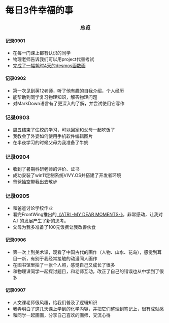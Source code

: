 # 每日3件幸福的事

### <center>总览</center>

#### 记录0901
- 在每一门课上都有认识的同学
- 物理老师告诉我们可以用project代替考试
- [完成了一幅耗时4天的desmos函数画](https://www.desmos.com/calculator/h36nhfxuph?lang=zh-CN)

#### 记录0902
- 第一次见到英12老师，听了他有趣的自我介绍，个人经历
- 能帮助到同学复习物理知识，解答物理问题
- 对MarkDown语言有了更深入的了解，并尝试使用它写作

### 记录0903
- 周五结束了住校的学习，可以回家和父母一起吃饭了
- 我教会了外婆如何使用手机软件编辑图片
- 在半夜学习的时候父母为我准备了牛奶

### 记录0904
- 收到了暑期科研老师的评价、证书
- 成功安装了win11定制系统VIVY.OS并搭建了开发者环境
- 爸爸抽空带我出去散步

### 记录0905
- 和爸爸讨论学校作业
- 看完FrontWing推出的[《ATRI -MY DEAR MOMENTS-》](https://zh.moegirl.org.cn/ATRI_-My_Dear_Moments-)，非常感动，让我对A.I.的发展产生了新的思考。
- 父母为我多准备了100元饭费让我改善伙食

#### 记录0906
- 第一次上到美术课，观看了中国古代的画作（人物、山水、花鸟），感觉到耳目一新，有别于我经常接触的动漫同人画作
- 在图书馆里拍了一张个人照，感觉自己又成长了很多
- 和物理课同学一起探讨题目，和老师互动，改正了自己的错误也从中学到了很多

#### 记录0907
- 人文课老师很风趣，给我们普及了逻辑知识
- 我弄明白了这几天课上学到的化学内容，并把它们整理到笔记上，很有成就感
- 和同学一起画画，分享自己喜欢的画师，交流心得
